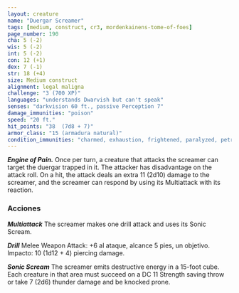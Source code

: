 ```yaml
---
layout: creature
name: "Duergar Screamer"
tags: [medium, construct, cr3, mordenkainens-tome-of-foes]
page_number: 190
cha: 5 (-2)
wis: 5 (-2)
int: 5 (-2)
con: 12 (+1)
dex: 7 (-1)
str: 18 (+4)
size: Medium construct
alignment: legal maligna
challenge: "3 (700 XP)"
languages: "understands Dwarvish but can't speak"
senses: "darkvision 60 ft., passive Perception 7"
damage_immunities: "poison"
speed: "20 ft."
hit_points: "38  (7d8 + 7)"
armor_class: "15 (armadura natural)"
condition_immunities: "charmed, exhaustion, frightened, paralyzed, petrified, poisoned"
---
```


***Engine of Pain.*** Once per turn, a creature that attacks the screamer can target the duergar trapped in it. The attacker has disadvantage on the attack roll. On a hit, the attack deals an extra 11 (2d10) damage to the screamer, and the screamer can respond by using its Multiattack with its reaction.

### Acciones

***Multiattack*** The screamer makes one drill attack and uses its Sonic Scream.

***Drill*** Melee Weapon Attack: +6 al ataque, alcance 5 pies, un objetivo. Impacto: 10 (1d12 + 4) piercing damage.

***Sonic Scream*** The screamer emits destructive energy in a 15-foot cube. Each creature in that area must succeed on a DC 11 Strength saving throw or take 7 (2d6) thunder damage and be knocked prone.